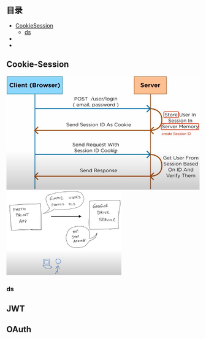 
## 目录
- [CookieSession](#cookiesession)   
    - [ds](#ds)
- []()
- []()



## Cookie-Session
<!-- 图片 -->
![Cookie-Session](/Web/images/Authorization/Cookie-Session.png)
<img src="../Web/images/Authorization/OAuth1.png" width="300" height="220"/> 

### ds

## JWT


## OAuth

